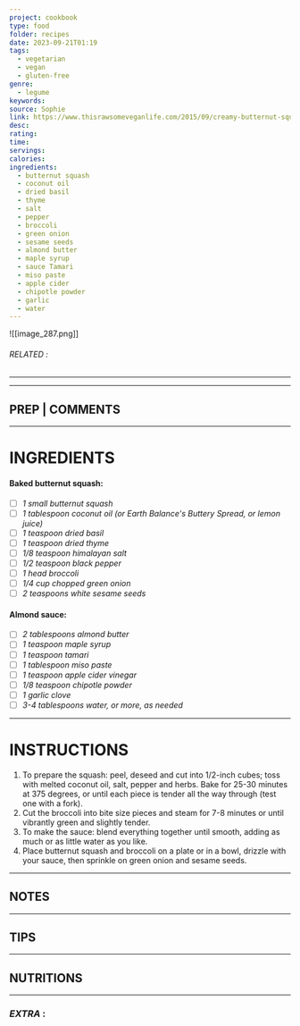 ```yaml
---
project: cookbook
type: food
folder: recipes
date: 2023-09-21T01:19
tags:
  - vegetarian
  - vegan
  - gluten-free
genre:
  - legume
keywords: 
source: Sophie
link: https://www.thisrawsomeveganlife.com/2015/09/creamy-butternut-squash-broccoli.html?utm_content=buffer485ef&utm_medium=social&utm_source=pinterest.com&utm_campaign=buffer#.VjF314REqRu
desc: 
rating: 
time: 
servings: 
calories: 
ingredients:
  - butternut squash
  - coconut oil
  - dried basil
  - thyme
  - salt
  - pepper
  - broccoli
  - green onion
  - sesame seeds
  - almond butter
  - maple syrup
  - sauce Tamari
  - miso paste
  - apple cider
  - chipotle powder
  - garlic
  - water
---
```


![[image_287.png]]
###### *RELATED* : 
---


---
## PREP | COMMENTS



---
# INGREDIENTS

#### Baked butternut squash:  

- [ ] _1 small butternut squash_  
- [ ] _1 tablespoon coconut oil (or Earth Balance's Buttery Spread, or lemon juice)_  
- [ ] _1 teaspoon dried basil_   
- [ ] _1 teaspoon dried thyme_  
- [ ] _1/8 teaspoon himalayan salt_  
- [ ] _1/2 teaspoon black pepper_  
- [ ] _1 head broccoli_  
- [ ] _1/4 cup chopped green onion_  
- [ ] _2 teaspoons white sesame seeds_  
  
#### Almond sauce:  

- [ ] _2 tablespoons almond butter_  
- [ ] _1 teaspoon maple syrup_  
- [ ] _1 teaspoon tamari_  
- [ ] _1 tablespoon miso paste_  
- [ ] _1 teaspoon apple cider vinegar_   
- [ ] _1/8 teaspoon chipotle powder_  
- [ ] _1 garlic clove_  
- [ ] _3-4 tablespoons water, or more, as needed_

---
# INSTRUCTIONS

1. To prepare the squash: peel, deseed and cut into 1/2-inch cubes; toss with melted coconut oil, salt, pepper and herbs. Bake for 25-30 minutes at 375 degrees, or until each piece is tender all the way through (test one with a fork).  
2. Cut the broccoli into bite size pieces and steam for 7-8 minutes or until vibrantly green and slightly tender.  
3. To make the sauce: blend everything together until smooth, adding as much or as little water as you like.  
4. Place butternut squash and broccoli on a plate or in a bowl, drizzle with your sauce, then sprinkle on green onion and sesame seeds.

---
## NOTES



---
## TIPS



---
## NUTRITIONS



---
### *EXTRA* :



